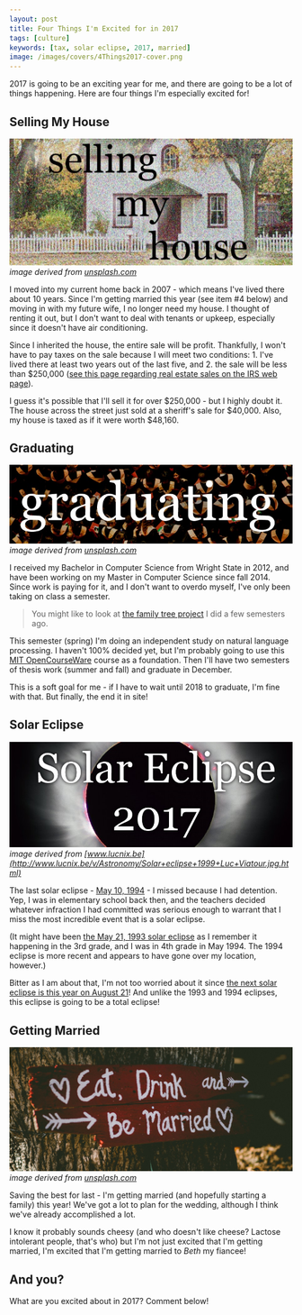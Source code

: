 ```yaml
---
layout: post
title: Four Things I'm Excited for in 2017
tags: [culture]
keywords: [tax, solar eclipse, 2017, married]
image: /images/covers/4Things2017-cover.png
---
```


2017 is going to be an exciting year for me, and there are going to be a lot of things happening. Here are four things I'm especially excited for!

<style>
.entry img{margin-left: 0;}
</style>

## Selling My House

![Selling My House](/images/4things2017/sell-house.jpg "Selling My House")
*image derived from [unsplash.com](https://unsplash.com/photos/1ddol8rgUH8)*

I moved into my current home back in 2007 - which means I've lived there about 10 years. Since I'm getting married this year (see item #4 below) and moving in with my future wife, I no longer need my house.
I thought of renting it out, but I don't want to deal with tenants or upkeep, especially since it doesn't have air conditioning.

Since I inherited the house, the entire sale will be profit. Thankfully, I won't have to pay taxes on the sale because I will meet two conditions: 1. I've lived there at least two years out of the last five, and 2. the sale will be less than $250,000 ([see this page regarding real estate sales on the IRS web page](https://www.irs.gov/businesses/small-businesses-self-employed/sale-of-residence-real-estate-tax-tips)). 

I guess it's possible that I'll sell it for over $250,000 - but I highly doubt it. The house across the street just sold at a sheriff's sale for $40,000. Also, my house is taxed as if it were worth $48,160.

## Graduating

![Graduating](/images/4things2017/graduate.jpg "Graduating")
*image derived from [unsplash.com](https://unsplash.com/photos/32jpXPNlmqY)*

I received my Bachelor in Computer Science from Wright State in 2012, and have been working on my Master in Computer Science since fall 2014. Since work is paying for it, and I don't want to overdo myself, I've only been taking on class a semester.

> You might like to look at [the family tree project](http://hendrixjoseph.github.io/tags/family_tree/) I did a few semesters ago.

This semester (spring) I'm doing an independent study on natural language processing. I haven't 100% decided yet, but I'm probably going to use this [MIT OpenCourseWare](https://ocw.mit.edu/courses/electrical-engineering-and-computer-science/6-864-advanced-natural-language-processing-fall-2005/) course as a foundation. Then I'll have two semesters of thesis work (summer and fall) and graduate in December.

This is a soft goal for me - if I have to wait until 2018 to graduate, I'm fine with that. But finally, the end it in site!

## Solar Eclipse

![Solar Eclipse](/images/4things2017/eclipse.jpg "Solar Eclipse")
*image derived from [www.lucnix.be](http://www.lucnix.be/v/Astronomy/Solar+eclipse+1999+Luc+Viatour.jpg.html)*

The last solar eclipse - [May 10, 1994](https://en.wikipedia.org/wiki/Solar_eclipse_of_May_10,_1994) - I missed because I had detention. Yep, I was in elementary school back then, and the teachers decided whatever infraction I had committed was serious enough to warrant that I miss the most incredible event that is a solar eclipse.

(It might have been [the May 21, 1993 solar eclipse](https://en.wikipedia.org/wiki/Solar_eclipse_of_May_21,_1993) as I remember it happening in the 3rd grade, and I was in 4th grade in May 1994. The 1994 eclipse is more recent and appears to have gone over my location, however.)

Bitter as I am about that, I'm not too worried about it since [the next solar eclipse is this year on August 21](https://en.wikipedia.org/wiki/Solar_eclipse_of_August_21,_2017)! And unlike the 1993 and 1994 eclipses, this eclipse is going to be a total eclipse! 

## Getting Married

![Getting Married](/images/4things2017/marry.jpg "Getting Married")
*image derived from [unsplash.com](https://unsplash.com/search/marriage?photo=w4bp40RJZ9M)*

Saving the best for last - I'm getting married (and hopefully starting a family) this year! We've got a lot to plan for the wedding, although I think we've already accomplished a lot.

I know it probably sounds cheesy (and who doesn't like cheese? Lactose intolerant people, that's who) but I'm not just excited that I'm getting married, I'm excited that I'm getting married to *Beth* my fiancee!

## And you?

What are you excited about in 2017? Comment below!
